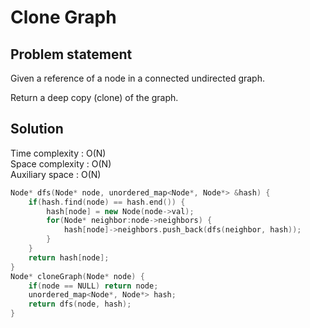 # Clone Graph

## Problem statement

Given a reference of a node in a connected undirected graph.

Return a deep copy (clone) of the graph.

## Solution

Time complexity : O(N)  
Space complexity : O(N)  
Auxiliary space : O(N)

```cpp
Node* dfs(Node* node, unordered_map<Node*, Node*> &hash) {
    if(hash.find(node) == hash.end()) {
        hash[node] = new Node(node->val);
        for(Node* neighbor:node->neighbors) {
            hash[node]->neighbors.push_back(dfs(neighbor, hash));
        }
    }
    return hash[node];
}
Node* cloneGraph(Node* node) {
    if(node == NULL) return node;
    unordered_map<Node*, Node*> hash;
    return dfs(node, hash);
}
```
